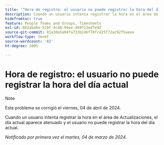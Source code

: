 ```yaml
---
title: '“Hora de registro: el usuario no puede registrar la hora del día actual”'
description: Cuando un usuario intenta registrar la hora en el área de Actualizaciones, el día actual aparece atenuado y el usuario no puede registrar la hora del día actual.
hidefromtoc: true
feature: People Teams and Groups, Timesheets
exl-id: 882aba6e-519f-4c48-94ee-469f13ed7e92
source-git-commit: 01a30a5a94fa733b24bf78fc425f72ac92f5aeea
workflow-type: tm+mt
source-wordcount: '82'
ht-degree: 100%

---
```


# Hora de registro: el usuario no puede registrar la hora del día actual

>[!NOTE]
>
>Este problema se corrigió el viernes, 04 de abril de 2024.

Cuando un usuario intenta registrar la hora en el área de Actualizaciones, el día actual aparece atenuado y el usuario no puede registrar la hora del día actual.

_Notificado por primera vez el martes, 04 de marzo de 2024._
